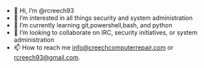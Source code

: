 - 👋 Hi, I’m @rcreech93
- 👀 I’m interested in all things security and system administration 
- 🌱 I’m currently learning git,powershell,bash, and python
- 💞️ I’m looking to collaborate on IRC, security initiatives, or system administration 
- 📫 How to reach me info@creechcomputerrepair.com or rcreech93@gmail.com.

<!---
rcreech93/rcreech93 is a ✨ special ✨ repository because its `README.md` (this file) appears on your GitHub profile.
You can click the Preview link to take a look at your changes.
--->
